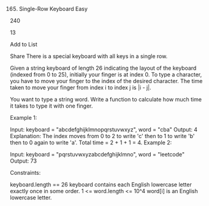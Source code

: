 165. Single-Row Keyboard
Easy

240

13

Add to List

Share
There is a special keyboard with all keys in a single row.

Given a string keyboard of length 26 indicating the layout of the keyboard (indexed from 0 to 25), initially your finger is at index 0. To type a character, you have to move your finger to the index of the desired character. The time taken to move your finger from index i to index j is |i - j|.

You want to type a string word. Write a function to calculate how much time it takes to type it with one finger.



Example 1:

Input: keyboard = "abcdefghijklmnopqrstuvwxyz", word = "cba"
Output: 4
Explanation: The index moves from 0 to 2 to write 'c' then to 1 to write 'b' then to 0 again to write 'a'.
Total time = 2 + 1 + 1 = 4.
Example 2:

Input: keyboard = "pqrstuvwxyzabcdefghijklmno", word = "leetcode"
Output: 73


Constraints:

keyboard.length == 26
keyboard contains each English lowercase letter exactly once in some order.
1 <= word.length <= 10^4
word[i] is an English lowercase letter.
